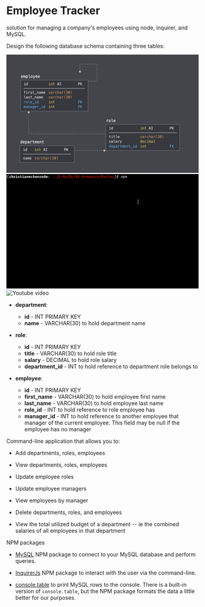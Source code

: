 # Employee Tracker

 solution for managing a company's employees using node, inquirer, and MySQL.


Design the following database schema containing three tables:

![Database Schema](Assets/schema.png)
![Employee Tracker](Assets/employee-tracker.gif)
![Youtube video]()

* **department**:

  * **id** - INT PRIMARY KEY
  * **name** - VARCHAR(30) to hold department name

* **role**:

  * **id** - INT PRIMARY KEY
  * **title** -  VARCHAR(30) to hold role title
  * **salary** -  DECIMAL to hold role salary
  * **department_id** -  INT to hold reference to department role belongs to

* **employee**:

  * **id** - INT PRIMARY KEY
  * **first_name** - VARCHAR(30) to hold employee first name
  * **last_name** - VARCHAR(30) to hold employee last name
  * **role_id** - INT to hold reference to role employee has
  * **manager_id** - INT to hold reference to another employee that manager of the current employee. This field may be null if the employee has no manager
  
Command-line application that allows you to:

  * Add departments, roles, employees

  * View departments, roles, employees

  * Update employee roles

  * Update employee managers

  * View employees by manager

  * Delete departments, roles, and employees

  * View the total utilized budget of a department -- ie the combined salaries of all employees in that department


NPM packages

*  [MySQL](https://www.npmjs.com/package/mysql) NPM package to connect to your MySQL database and perform queries.

*  [InquirerJs](https://www.npmjs.com/package/inquirer/v/0.2.3) NPM package to interact with the user via the command-line.

*  [console.table](https://www.npmjs.com/package/console.table) to print MySQL rows to the console. There is a built-in version of `console.table`, but the NPM package formats the data a little better for our purposes.






